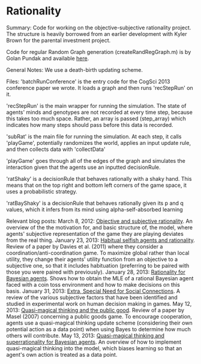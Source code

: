 Rationality
===========

Summary:
Code for working on the objective-subjective rationality project. The structure is heavily borrowed from an earlier development with Kyler Brown for the parental investment project.

Code for regular Random Graph generation (createRandRegGraph.m) is by Golan Pundak and available <a href=http://www.mathworks.com/matlabcentral/fileexchange/29786-random-regular-generator/content/randRegGraph/createRandRegGraph.m>here</a>.

General Notes:
We use a death-birth updating scheme.

Files:
'batchRunConference' is the entry code for the CogSci 2013 conference paper we wrote. It loads a graph and then runs 'recStepRun' on it.

'recStepRun' is the main wrapper for running the simulation. The state of agents' minds and genotypes are not recorded at every time step, because this takes too much space. Rather, an array is passed (step_array) which indicates how many steps should pass before this data is recorded.

'subRat' is the main file for running the simulation. At each step, it calls 'playGame', potentially randomizes the world, applies an input update rule, and then collects data with 'collectData'

'playGame' goes through all of the edges of the graph and simulates the interaction given that the agents use an inputted decisionRule.

'ratShaky' is a decisionRule that behaves rationally with a shaky hand. This means that on the top right and bottom left corners of the game space, it uses a probabilistic strategy.

'ratBayShaky' is a decisionRule that behaves rationally given its p and q values, which it infers from its mind using alpha-self-absorbed learning

Relevant blog posts:
March 8, 2012: <a href=http://egtheory.wordpress.com/2012/03/08/objective-subjective/>Objective and subjective rationality</a>. An overview of the the motivation for, and basic structure of, the model, where agents' subjective representation of the game they are playing deviates from the real thing.
January 23, 2013: <a href=http://egtheory.wordpress.com/2013/01/23/habitual-rationality/>Habitual selfish agents and rationality</a>. Review of a paper by Davies et al. (2011) where they consider a coordination/anti-coordination game. To maximize global rather than local utility, they change their agents' utility function from an objective to a subjective one, so that it includes habituation (preferring to be paired with those you were paired with previously).
January 28, 2013: <a href=http://egtheory.wordpress.com/2013/01/28/subjective-bayes/>Rationality for Bayesian agents</a>. Shows how to obtain the MLE of a rational Bayesian agent faced with a coin toss environment and how to make decisions on this basis.
January 31, 2013: <a href=http://egtheory.wordpress.com/2013/01/31/need-for-social/>Extra, Special Need for Social Connections</a>. A review of the various subjective factors that have been identified and studied in experimental work on human decision making in games.
May 12, 2013: <a href=http://egtheory.wordpress.com/2013/05/12/quasi-magical-thinking-and-the-public-good/>Quasi-magical thinking and the public good</a>. Review of a paper by Masel (2007) concerning a public goods game. To encourage cooperation, agents use a quasi-magical thinking update scheme (considering their own potential action as a data point) when using Bayes to determine how much others will contribute.
May 13, 2013: <a href=http://egtheory.wordpress.com/2013/05/13/quasi-magical-thinking-and-superrational-bayesian/>Quasi-magical thinking and superrationality for Bayesian agents</a>. An overview of how to implement quasi-magical thinking into the model, which biases learning so that an agent's own action is treated as a data point.
